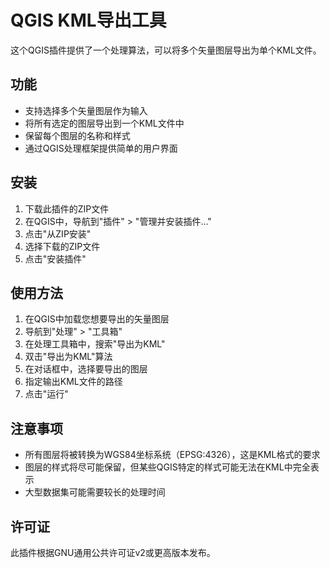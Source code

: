# QGIS KML导出工具

这个QGIS插件提供了一个处理算法，可以将多个矢量图层导出为单个KML文件。

## 功能

- 支持选择多个矢量图层作为输入
- 将所有选定的图层导出到一个KML文件中
- 保留每个图层的名称和样式
- 通过QGIS处理框架提供简单的用户界面

## 安装

1. 下载此插件的ZIP文件
2. 在QGIS中，导航到"插件" > "管理并安装插件..."
3. 点击"从ZIP安装"
4. 选择下载的ZIP文件
5. 点击"安装插件"

## 使用方法

1. 在QGIS中加载您想要导出的矢量图层
2. 导航到"处理" > "工具箱"
3. 在处理工具箱中，搜索"导出为KML"
4. 双击"导出为KML"算法
5. 在对话框中，选择要导出的图层
6. 指定输出KML文件的路径
7. 点击"运行"

## 注意事项

- 所有图层将被转换为WGS84坐标系统（EPSG:4326），这是KML格式的要求
- 图层的样式将尽可能保留，但某些QGIS特定的样式可能无法在KML中完全表示
- 大型数据集可能需要较长的处理时间

## 许可证

此插件根据GNU通用公共许可证v2或更高版本发布。 
